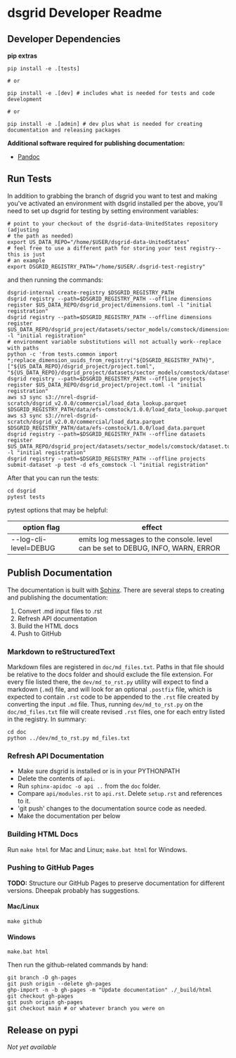 # dsgrid Developer Readme

## Developer Dependencies

**pip extras**

```
pip install -e .[tests]

# or

pip install -e .[dev] # includes what is needed for tests and code development

# or 

pip install -e .[admin] # dev plus what is needed for creating documentation and releasing packages
```

**Additional software required for publishing documentation:**

- [Pandoc](https://pandoc.org/installing.html)

## Run Tests

In addition to grabbing the branch of dsgrid you want to test and making you've 
activated an environment with dsgrid installed per the above, you'll need to set 
up dsgrid for testing by setting environment variables:

```
# point to your checkout of the dsgrid-data-UnitedStates repository (adjusting
# the path as needed)
export US_DATA_REPO="/home/$USER/dsgrid-data-UnitedStates"
# feel free to use a different path for storing your test registry--this is just 
# an example
export DSGRID_REGISTRY_PATH="/home/$USER/.dsgrid-test-registry"
```

and then running the commands:
```
dsgrid-internal create-registry $DSGRID_REGISTRY_PATH
dsgrid registry --path=$DSGRID_REGISTRY_PATH --offline dimensions register $US_DATA_REPO/dsgrid_project/dimensions.toml -l "initial registration"
dsgrid registry --path=$DSGRID_REGISTRY_PATH --offline dimensions register $US_DATA_REPO/dsgrid_project/datasets/sector_models/comstock/dimensions.toml -l "initial registration"
# environment variable substitutions will not actually work--replace with paths
python -c 'from tests.common import *;replace_dimension_uuids_from_registry("${DSGRID_REGISTRY_PATH}", ["${US_DATA_REPO}/dsgrid_project/project.toml", "${US_DATA_REPO}/dsgrid_project/datasets/sector_models/comstock/dataset.toml"])'
dsgrid registry --path=$DSGRID_REGISTRY_PATH --offline projects register $US_DATA_REPO/dsgrid_project/project.toml -l "initial registration"
aws s3 sync s3://nrel-dsgrid-scratch/dsgrid_v2.0.0/commercial/load_data_lookup.parquet $DSGRID_REGISTRY_PATH/data/efs-comstock/1.0.0/load_data_lookup.parquet
aws s3 sync s3://nrel-dsgrid-scratch/dsgrid_v2.0.0/commercial/load_data.parquet $DSGRID_REGISTRY_PATH/data/efs-comstock/1.0.0/load_data.parquet
dsgrid registry --path=$DSGRID_REGISTRY_PATH --offline datasets register $US_DATA_REPO/dsgrid_project/datasets/sector_models/comstock/dataset.toml -l "initial registration"
dsgrid registry --path=$DSGRID_REGISTRY_PATH --offline projects submit-dataset -p test -d efs_comstock -l "initial registration"
```

After that you can run the tests:

```
cd dsgrid
pytest tests
```

pytest options that may be helpful:

option flag           | effect
--------------------- | ------
--log-cli-level=DEBUG | emits log messages to the console. level can be set to DEBUG, INFO, WARN, ERROR

## Publish Documentation

The documentation is built with [Sphinx](http://sphinx-doc.org/index.html). There are several steps to creating and publishing the documentation:

1. Convert .md input files to .rst
2. Refresh API documentation
3. Build the HTML docs
4. Push to GitHub

### Markdown to reStructuredText

Markdown files are registered in `doc/md_files.txt`. Paths in that file should be relative to the docs folder and should exclude the file extension. For every file listed there, the `dev/md_to_rst.py` utility will expect to find a markdown (`.md`) file, and will look for an optional `.postfix` file, which is expected to contain `.rst` code to be appended to the `.rst` file created by converting the input `.md` file. Thus, running `dev/md_to_rst.py` on the `doc/md_files.txt` file will create revised `.rst` files, one for each entry listed in the registry. In summary:

```
cd doc
python ../dev/md_to_rst.py md_files.txt
```

### Refresh API Documentation

- Make sure dsgrid is installed or is in your PYTHONPATH
- Delete the contents of `api`.
- Run `sphinx-apidoc -o api ..` from the `doc` folder.
- Compare `api/modules.rst` to `api.rst`. Delete `setup.rst` and references to it.
- 'git push' changes to the documentation source code as needed.
- Make the documentation per below

### Building HTML Docs

Run `make html` for Mac and Linux; `make.bat html` for Windows.

### Pushing to GitHub Pages

**TODO:** Structure our GitHub Pages to preserve documentation for different 
versions. Dheepak probably has suggestions.

#### Mac/Linux

```
make github
```

#### Windows

```
make.bat html
```

Then run the github-related commands by hand:

```
git branch -D gh-pages
git push origin --delete gh-pages
ghp-import -n -b gh-pages -m "Update documentation" ./_build/html
git checkout gh-pages
git push origin gh-pages
git checkout main # or whatever branch you were on
```

## Release on pypi

*Not yet available*

